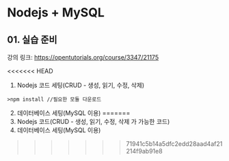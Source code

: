 # Nodejs + MySQL

## 01. 실습 준비

강의 링크: https://opentutorials.org/course/3347/21175

<<<<<<< HEAD
1. Nodejs 코드 세팅(CRUD - 생성, 읽기, 수정, 삭제)
```
>npm install //필요한 모듈 다운로드
```
2. 데이터베이스 세팅(MySQL 이용)
=======
1. Nodejs 코드(CRUD - 생성, 읽기, 수정, 삭제 가 가능한 코드)
2. 데이터베이스 세팅(MySQL 이용)
>>>>>>> 71941c5b14a5dfc2edd28aad4af21214f9ab91e8
